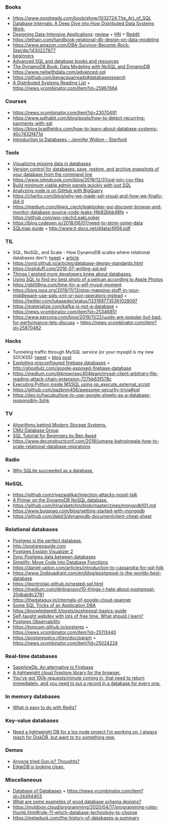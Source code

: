 ### Books

- https://www.goodreads.com/book/show/1032724.The_Art_of_SQL
- [Database Internals: A Deep Dive into How Distributed Data Systems Work.](https://www.databass.dev/)
- [Designing Data-Intensive Applications](https://learning.oreilly.com/library/view/designing-data-intensive-applications/9781491903063/): [review](https://henrikwarne.com/2019/07/27/book-review-designing-data-intensive-applications) + [HN](https://news.ycombinator.com/item?id=20550516) + [Reddit](https://www.reddit.com/r/programming/comments/cj6x91/book_review_designing_dataintensive_applications/)
- https://lethain.com/handbook-relational-db-design-on-data-modeling
- https://www.amazon.com/DBA-Survivor-Become-Rock-Star/dp/1430227877
- [beginners](https://twitter.com/samerbuna/status/1183771023054987264)
- [Advanced SQL and database books and resources](https://news.ycombinator.com/item?id=23138297)
- [The DynamoDB Book: Data Modeling with NoSQL and DynamoDB](https://news.ycombinator.com/item?id=23193093)
- https://www.neilwithdata.com/advanced-sql
- https://github.com/bevacqua/reads#databasessearch
- [A Distributed Systems Reading List](https://news.ycombinator.com/item?id=25327077) + https://news.ycombinator.com/item?id=25987664

### Courses

- https://news.ycombinator.com/item?id=23070491
- https://www.sqlhabit.com/blog/posts/how-to-detect-recurring-payments-with-sql
- https://blog.bradfieldcs.com/how-to-learn-about-database-systems-40c7432f471d
- [Introduction to Databases - Jennifer Widom - Stanford](https://www.youtube.com/playlist?list=PLroEs25KGvwzmvIxYHRhoGTz9w8LeXek0)

### Tools

- [Visualizing missing data in databases](https://www.codediesel.com/data/visualizing-missing-data-in-databases/)
- [Version control for databases: save, restore, and archive snapshots of your database from the command line](https://github.com/infostreams/db)
- https://www.johndcook.com/blog/2019/12/31/sql-join-csv-files
- [Build minimum viable admin panels quickly with just SQL](https://github.com/forbesmyester/esqlate)
- [Analyzing node.js on GitHub with BigQuery](https://jbeckwith.com/2016/08/13/bigquery-github)
- https://chartio.com/blog/why-we-made-sql-visual-and-how-we-finally-did-it
- https://medium.com/@woj_ciech/leaklooker-gui-discover-browse-and-monitor-database-source-code-leaks-f4b82bbb48fe + https://github.com/woj-ciech/LeakLooker
- https://blog.codepen.io/2018/06/07/need-to-store-some-data
- [SQLmap guide](https://twitter.com/HusseiN98D/status/1238545584644149250) + http://www.it-docs.net/ddata/4956.pdf

### TIL

- SQL, NoSQL, and Scale - How DynamoDB scales where relational databases don't: [tweet](https://twitter.com/alexbdebrie/status/1214966652254732304) + [article](https://www.alexdebrie.com/posts/dynamodb-no-bad-queries/)
- https://ovid.github.io/articles/database-design-standards.html
- https://joshduff.com/2016-07-writing-sql.md
- [Things I wished more developers knew about databases.](https://news.ycombinator.com/item?id=22942278)
- [Using SQL to find my best photo of a pelican according to Apple Photos](https://news.ycombinator.com/item?id=23271053)
- https://gbl08ma.com/time-for-a-wtf-mysql-moment
- https://blog.jooq.org/2019/11/13/stop-mapping-stuff-in-your-middleware-use-sqls-xml-or-json-operators-instead + https://twitter.com/lukaseder/status/1331897735361028097
- https://materialize.com/kafka-is-not-a-database + https://news.ycombinator.com/item?id=25346851
- https://www.percona.com/blog/2019/11/22/uuids-are-popular-but-bad-for-performance-lets-discuss + https://news.ycombinator.com/item?id=25870482

### Hacks

- Tunneling traffic through MySQL service (or your mysqld is my new SOCKS5): [tweet](https://twitter.com/TheXC3LL/status/1203432035353845760) + [blog post](https://x-c3ll.github.io/posts/Pivoting-MySQL-Proxy/)
- [Exploiting misconfigured firebase databases](https://github.com/Turr0n/firebase) + http://ghostlulz.com/google-exposed-firebase-database
- https://medium.com/@knownsec404team/mysql-client-arbitrary-file-reading-attack-chain-extension-727bb63f578c
- [Executing Python inside MSSQL using sp_execute_external_script](https://gist.github.com/james-otten/63389189ee73376268c5eb676946ada5)
- https://github.com/qazbnm456/awesome-security-trivia#sql
- https://dev.to/hacubu/how-to-use-google-sheets-as-a-database-responsibly-3ohk

### TV

- [Algorithms behind Modern Storage Systems.](https://www.infoq.com/presentations/storage-algorithms)
- [ CMU Database Group](https://www.youtube.com/channel/UCHnBsf2rH-K7pn09rb3qvkA/playlists)
- [SQL Tutorial for Beginners by Ben Awad](https://twitter.com/benawad/status/1217109321902850048)
- https://www.deconstructconf.com/2018/jumana-bahrainwala-how-to-scale-relational-database-migrations

### Radio

- [Why SQLite succeeded as a database.](https://changelog.com/podcast/201)

### NoSQL

- https://github.com/riyazwalikar/injection-attacks-nosql-talk
- [A Primer on the DynamoDB NoSQL database.](https://www.dynamodbguide.com)
- https://github.com/lrlna/sketchin/blob/master/zines/mongodb101.md
- https://www.bugsnag.com/blog/getting-started-with-mongodb
- https://github.com/dabit3/dynamodb-documentclient-cheat-sheet

### Relational databases

- [Postgres is the perfect database.](https://twitter.com/Swizec/status/1232376212195966976)
- http://postgresguide.com
- [Postgres Explain Visualizer 2](https://github.com/dalibo/pev2)
- [Sync Postgres data between databases](https://github.com/ankane/pgsync)
- [Simplify: Move Code Into Database Functions](https://sivers.org/pg)
- https://daniel-upton.com/articles/introduction-to-cassandra-for-sql-folk
- https://www.2ndquadrant.com/en/blog/postgresql-is-the-worlds-best-database
- https://leontrolski.github.io/nested-sql.html
- https://medium.com/@rbranson/10-things-i-hate-about-postgresql-20dbab8c2791
- https://thedataguy.in/internals-of-google-cloud-spanner
- [Some SQL Tricks of an Application DBA](https://hakibenita.com/sql-tricks-application-dba)
- https://knowledgepill.it/posts/postgresql-basics-guide
- [Self-taught webdev with lots of free time. What should I learn?](https://news.ycombinator.com/item?id=24130286)
- [Postgres Observability](https://pgstats.dev)
- https://tomcam.github.io/postgres + https://news.ycombinator.com/item?id=25113440
- https://postgresqlco.nf/en/doc/param + https://news.ycombinator.com/item?id=25024224

### Real-time databases

- [SapphireDb. An alternative to Firebase](https://sapphire-db.com/start/main)
- [A lightweight cloud firestore library for the browser.](https://github.com/samuelgozi/firebase-firestore-lite)
- [You've got 100k requests/minute coming in, that need to return immediately, and you need to put a record in a database for every one.](https://twitter.com/erikras/status/1246710418191646720)

### In memory databases

- [What is easy to do with Redis?](https://twitter.com/mattkrick/status/1245037667034624000)

### Key-value databases

- [Need a lightweight DB for a toy node project I'm working on. I always reach for DiskDB, but want to try something new.](https://twitter.com/wesbos/status/1232680811964649472)

### Demos

- [Anyone tried Gun.js? Thoughts?](https://twitter.com/dabit3/status/1221949512878624768)
- [EdgeDB is looking clean.](https://twitter.com/rauchg/status/1221985754059964416)

### Miscellaneous

- [Database of Databases](https://dbdb.io/) + https://news.ycombinator.com/item?id=24494403
- [What are some examples of good database schema designs?](https://news.ycombinator.com/item?id=22324691)
- https://muldoon.cloud/programming/2020/04/17/programming-rules-thumb.html#rule-11-which-database-technology-to-choose
- https://metaduck.com/the-history-of-databases-a-summary
